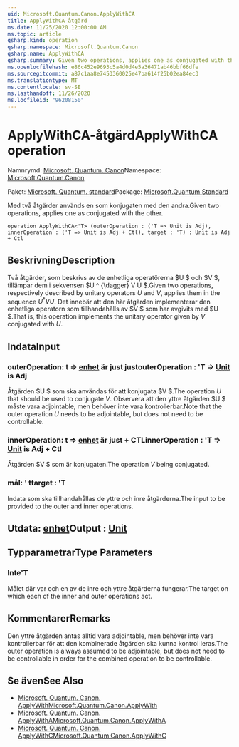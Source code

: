 ```yaml
---
uid: Microsoft.Quantum.Canon.ApplyWithCA
title: ApplyWithCA-åtgärd
ms.date: 11/25/2020 12:00:00 AM
ms.topic: article
qsharp.kind: operation
qsharp.namespace: Microsoft.Quantum.Canon
qsharp.name: ApplyWithCA
qsharp.summary: Given two operations, applies one as conjugated with the other.
ms.openlocfilehash: e86c452e9693c5a4d0d4e5a36471ab46bbf66dfe
ms.sourcegitcommit: a87c1aa8e7453360025e47ba614f25b02ea84ec3
ms.translationtype: MT
ms.contentlocale: sv-SE
ms.lasthandoff: 11/26/2020
ms.locfileid: "96208150"
---
```

# <a name="applywithca-operation"></a><span data-ttu-id="fab74-102">ApplyWithCA-åtgärd</span><span class="sxs-lookup"><span data-stu-id="fab74-102">ApplyWithCA operation</span></span>

<span data-ttu-id="fab74-103">Namnrymd: [Microsoft. Quantum. Canon](xref:Microsoft.Quantum.Canon)</span><span class="sxs-lookup"><span data-stu-id="fab74-103">Namespace: [Microsoft.Quantum.Canon](xref:Microsoft.Quantum.Canon)</span></span>

<span data-ttu-id="fab74-104">Paket: [Microsoft. Quantum. standard](https://nuget.org/packages/Microsoft.Quantum.Standard)</span><span class="sxs-lookup"><span data-stu-id="fab74-104">Package: [Microsoft.Quantum.Standard](https://nuget.org/packages/Microsoft.Quantum.Standard)</span></span>


<span data-ttu-id="fab74-105">Med två åtgärder används en som konjugaten med den andra.</span><span class="sxs-lookup"><span data-stu-id="fab74-105">Given two operations, applies one as conjugated with the other.</span></span>

```qsharp
operation ApplyWithCA<'T> (outerOperation : ('T => Unit is Adj), innerOperation : ('T => Unit is Adj + Ctl), target : 'T) : Unit is Adj + Ctl
```


## <a name="description"></a><span data-ttu-id="fab74-106">Beskrivning</span><span class="sxs-lookup"><span data-stu-id="fab74-106">Description</span></span>

<span data-ttu-id="fab74-107">Två åtgärder, som beskrivs av de enhetliga operatörerna $U $ och $V $, tillämpar dem i sekvensen $U ^ {\dagger} V U $.</span><span class="sxs-lookup"><span data-stu-id="fab74-107">Given two operations, respectively described by unitary operators $U$ and $V$, applies them in the sequence $U^{\dagger} V U$.</span></span> <span data-ttu-id="fab74-108">Det innebär att den här åtgärden implementerar den enhetliga operatorn som tillhandahålls av $V $ som har avgivits med $U $.</span><span class="sxs-lookup"><span data-stu-id="fab74-108">That is, this operation implements the unitary operator given by $V$ conjugated with $U$.</span></span>

## <a name="input"></a><span data-ttu-id="fab74-109">Indata</span><span class="sxs-lookup"><span data-stu-id="fab74-109">Input</span></span>

### <a name="outeroperation--t--unit--is-adj"></a><span data-ttu-id="fab74-110">outerOperation: t => [enhet](xref:microsoft.quantum.lang-ref.unit)  är just just</span><span class="sxs-lookup"><span data-stu-id="fab74-110">outerOperation : 'T => [Unit](xref:microsoft.quantum.lang-ref.unit)  is Adj</span></span>

<span data-ttu-id="fab74-111">Åtgärden $U $ som ska användas för att konjugata $V $.</span><span class="sxs-lookup"><span data-stu-id="fab74-111">The operation $U$ that should be used to conjugate $V$.</span></span> <span data-ttu-id="fab74-112">Observera att den yttre åtgärden $U $ måste vara adjointable, men behöver inte vara kontrollerbar.</span><span class="sxs-lookup"><span data-stu-id="fab74-112">Note that the outer operation $U$ needs to be adjointable, but does not need to be controllable.</span></span>


### <a name="inneroperation--t--unit--is-adj--ctl"></a><span data-ttu-id="fab74-113">innerOperation: t => [enhet](xref:microsoft.quantum.lang-ref.unit)  är just + CTL</span><span class="sxs-lookup"><span data-stu-id="fab74-113">innerOperation : 'T => [Unit](xref:microsoft.quantum.lang-ref.unit)  is Adj + Ctl</span></span>

<span data-ttu-id="fab74-114">Åtgärden $V $ som är konjugaten.</span><span class="sxs-lookup"><span data-stu-id="fab74-114">The operation $V$ being conjugated.</span></span>


### <a name="target--t"></a><span data-ttu-id="fab74-115">mål: ' t</span><span class="sxs-lookup"><span data-stu-id="fab74-115">target : 'T</span></span>

<span data-ttu-id="fab74-116">Indata som ska tillhandahållas de yttre och inre åtgärderna.</span><span class="sxs-lookup"><span data-stu-id="fab74-116">The input to be provided to the outer and inner operations.</span></span>



## <a name="output--unit"></a><span data-ttu-id="fab74-117">Utdata: [enhet](xref:microsoft.quantum.lang-ref.unit)</span><span class="sxs-lookup"><span data-stu-id="fab74-117">Output : [Unit](xref:microsoft.quantum.lang-ref.unit)</span></span>



## <a name="type-parameters"></a><span data-ttu-id="fab74-118">Typparametrar</span><span class="sxs-lookup"><span data-stu-id="fab74-118">Type Parameters</span></span>

### <a name="t"></a><span data-ttu-id="fab74-119">Inte</span><span class="sxs-lookup"><span data-stu-id="fab74-119">'T</span></span>

<span data-ttu-id="fab74-120">Målet där var och en av de inre och yttre åtgärderna fungerar.</span><span class="sxs-lookup"><span data-stu-id="fab74-120">The target on which each of the inner and outer operations act.</span></span>

## <a name="remarks"></a><span data-ttu-id="fab74-121">Kommentarer</span><span class="sxs-lookup"><span data-stu-id="fab74-121">Remarks</span></span>

<span data-ttu-id="fab74-122">Den yttre åtgärden antas alltid vara adjointable, men behöver inte vara kontrollerbar för att den kombinerade åtgärden ska kunna kontrol leras.</span><span class="sxs-lookup"><span data-stu-id="fab74-122">The outer operation is always assumed to be adjointable, but does not need to be controllable in order for the combined operation to be controllable.</span></span>

## <a name="see-also"></a><span data-ttu-id="fab74-123">Se även</span><span class="sxs-lookup"><span data-stu-id="fab74-123">See Also</span></span>

- [<span data-ttu-id="fab74-124">Microsoft. Quantum. Canon. ApplyWith</span><span class="sxs-lookup"><span data-stu-id="fab74-124">Microsoft.Quantum.Canon.ApplyWith</span></span>](xref:Microsoft.Quantum.Canon.ApplyWith)
- [<span data-ttu-id="fab74-125">Microsoft. Quantum. Canon. ApplyWithA</span><span class="sxs-lookup"><span data-stu-id="fab74-125">Microsoft.Quantum.Canon.ApplyWithA</span></span>](xref:Microsoft.Quantum.Canon.ApplyWithA)
- [<span data-ttu-id="fab74-126">Microsoft. Quantum. Canon. ApplyWithC</span><span class="sxs-lookup"><span data-stu-id="fab74-126">Microsoft.Quantum.Canon.ApplyWithC</span></span>](xref:Microsoft.Quantum.Canon.ApplyWithC)